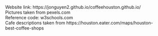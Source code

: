<p>Website link: https://jonguyen2.github.io/coffeehouston.github.io/ <br>
Pictures taken from pexels.com <br>
Reference code: w3schools.com <br>
Cafe descriptions taken from https://houston.eater.com/maps/houston-best-coffee-shops</p>

